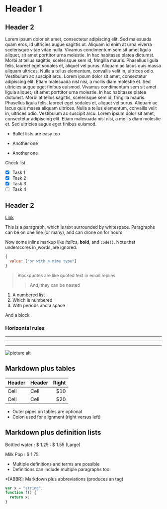 # Header 1

## Header 2

Lorem ipsum dolor sit amet, consectetur adipiscing elit. Sed malesuada quam eros, id ultricies augue sagittis ut. Aliquam id enim at urna viverra scelerisque vitae vitae nulla. Vivamus condimentum sem sit amet ligula aliquet, sit amet porttitor urna molestie. In hac habitasse platea dictumst. Morbi at tellus sagittis, scelerisque sem id, fringilla mauris. Phasellus ligula felis, laoreet eget sodales et, aliquet vel purus. Aliquam ac lacus quis massa aliquam ultrices. Nulla a tellus elementum, convallis velit in, ultrices odio. Vestibulum ac suscipit arcu. Lorem ipsum dolor sit amet, consectetur adipiscing elit. Etiam malesuada nisl nisi, a mollis diam molestie et. Sed ultricies augue eget finibus euismod. Vivamus condimentum sem sit amet ligula aliquet, sit amet porttitor urna molestie. In hac habitasse platea dictumst. Morbi at tellus sagittis, scelerisque sem id, fringilla mauris. Phasellus ligula felis, laoreet eget sodales et, aliquet vel purus. Aliquam ac lacus quis massa aliquam ultrices. Nulla a tellus elementum, convallis velit in, ultrices odio. Vestibulum ac suscipit arcu. Lorem ipsum dolor sit amet, consectetur adipiscing elit. Etiam malesuada nisl nisi, a mollis diam molestie et. Sed ultricies augue eget finibus euismod.

* Bullet lists are easy too
- Another one
+ Another one

Check list

- [x] Task 1
- [x] Task 2
- [x] Task 3
- [ ] Task 4

## Header 2

[Link](#id-goes-here)

This is a paragraph, which is text surrounded by
whitespace. Paragraphs can be on one
line (or many), and can drone on for hours.

Now some inline markup like _italics_,  **bold**,
and `code()`. Note that underscores
in_words_are ignored.

```js
{
  value: ["or with a mime type"]
}
```

> Blockquotes are like quoted text in email replies
>> And, they can be nested

1. A numbered list
2. Which is numbered
3. With periods and a space

And a block


### Horizontal rules

* * * *
****
--------------------------

![picture alt](/images/photo.jpeg "Title is optional")

## Markdown plus tables

| Header | Header | Right  |
| ------ | ------ | -----: |
|  Cell  |  Cell  |   $10  |
|  Cell  |  Cell  |   $20  |

* Outer pipes on tables are optional
* Colon used for alignment (right versus left)

## Markdown plus definition lists

Bottled water
: $ 1.25
: $ 1.55 (Large)

Milk
Pop
: $ 1.75

* Multiple definitions and terms are possible
* Definitions can include multiple paragraphs too

*[ABBR]: Markdown plus abbreviations (produces an <abbr> tag)


```js
var x = "string";
function f() {
  return x;
}
```